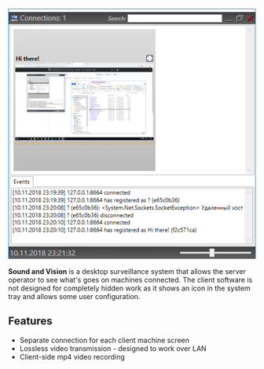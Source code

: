 ![alt text](https://raw.githubusercontent.com/MEDVEDx64/SoundAndVision/master/screenshot.png)

**Sound and Vision** is a desktop surveillance system that allows the server operator
to see what's goes on machines connected. The client software is not designed for
completely hidden work as it shows an icon in the system tray and allows
some user configuration.

Features
--------

* Separate connection for each client machine screen
* Lossless video transmission - designed to work over LAN
* Client-side mp4 video recording

